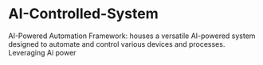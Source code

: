 # AI-Controlled-System
AI-Powered Automation Framework: houses a versatile AI-powered system designed to automate and control various devices and processes. Leveraging Ai power

